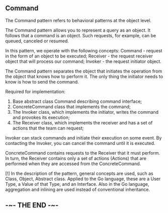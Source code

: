 ## Command

The Command pattern refers to behavioral patterns at the object level.

The Command pattern allows you to represent a query as an object. It follows that a command is an object. Such requests, for example, can be queued, canceled or resumed.

In this pattern, we operate with the following concepts:
Command - request in the form of an object to be executed;
Receiver - the request receiver object that will process our command;
Invoker - the request initiator object.

The Command pattern separates the object that initiates the operation from the object that knows how to perform it. The only thing the initiator needs to know is how to send the command.

Required for implementation:

1. Base abstract class Command describing command interface;
2. ConcreteCommand class that implements the command;
3. The Invoker class, which implements the initiator, writes the command and provokes its execution;
4. The Receiver class, which implements the receiver and has a set of actions that the team can request;

Invoker can stack commands and initiate their execution on some event. By contacting the Invoker, you can cancel the command until it is executed.

ConcreteCommand contains requests to the Receiver that it must perform. In turn, the Receiver contains only a set of actions (Actions) that are performed when they are accessed from the ConcreteCommand.

[!] In the description of the pattern, general concepts are used, such as Class, Object, Abstract class. Applied to the Go language, these are a User Type, a Value of that Type, and an Interface. Also in the Go language, aggregation and inlining are used instead of conventional inheritance.

## -~- THE END -~-
